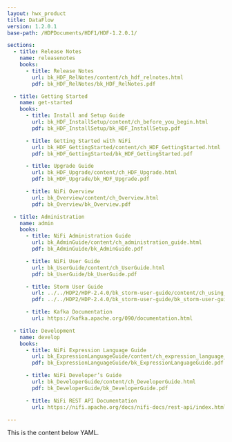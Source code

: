 ```yaml
---
layout: hwx_product
title: DataFlow
version: 1.2.0.1
base-path: /HDPDocuments/HDF1/HDF-1.2.0.1/

sections:
  - title: Release Notes
    name: releasenotes
    books:
      - title: Release Notes
        url: bk_HDF_RelNotes/content/ch_hdf_relnotes.html
        pdf: bk_HDF_RelNotes/bk_HDF_RelNotes.pdf

  - title: Getting Started
    name: get-started
    books:
      - title: Install and Setup Guide
        url: bk_HDF_InstallSetup/content/ch_before_you_begin.html
        pdf: bk_HDF_InstallSetup/bk_HDF_InstallSetup.pdf

      - title: Getting Started with NiFi
        url: bk_HDF_GettingStarted/content/ch_HDF_GettingStarted.html
        pdf: bk_HDF_GettingStarted/bk_HDF_GettingStarted.pdf

      - title: Upgrade Guide
        url: bk_HDF_Upgrade/content/ch_HDF_Upgrade.html
        pdf: bk_HDF_Upgrade/bk_HDF_Upgrade.pdf

      - title: NiFi Overview
        url: bk_Overview/content/ch_Overview.html
        pdf: bk_Overview/bk_Overview.pdf

  - title: Administration
    name: admin
    books:
      - title: NiFi Administration Guide
        url: bk_AdminGuide/content/ch_administration_guide.html
        pdf: bk_AdminGuide/bk_AdminGuide.pdf

      - title: NiFi User Guide
        url: bk_UserGuide/content/ch_UserGuide.html
        pdf: bk_UserGuide/bk_UserGuide.pdf

      - title: Storm User Guide
        url: ../../HDP2/HDP-2.4.0/bk_storm-user-guide/content/ch_using_storm.html
        pdf: ../../HDP2/HDP-2.4.0/bk_storm-user-guide/bk_storm-user-guide.pdf

      - title: Kafka Documentation
        url: https://kafka.apache.org/090/documentation.html

  - title: Development
    name: develop
    books:
      - title: NiFi Expression Language Guide
        url: bk_ExpressionLanguageGuide/content/ch_expression_language_guide.html
        pdf: bk_ExpressionLanguageGuide/bk_ExpressionLanguageGuide.pdf

      - title: NiFi Developer’s Guide
        url: bk_DeveloperGuide/content/ch_DeveloperGuide.html
        pdf: bk_DeveloperGuide/bk_DeveloperGuide.pdf

      - title: NiFi REST API Documentation
        url: https://nifi.apache.org/docs/nifi-docs/rest-api/index.html

---
```


This is the content below YAML.
